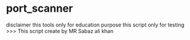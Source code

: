 # port_scanner
disclaimer this tools only for education purpose this script only for testing >>> This script create by MR Sabaz ali khan 
